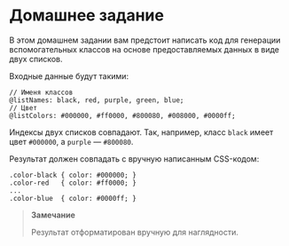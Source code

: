 # Домашнее задание

В этом домашнем задании вам предстоит написать код для генерации вспомогательных классов на основе предоставляемых данных в виде двух списков.

Входные данные будут такими:

```less
// Именя классов
@listNames: black, red, purple, green, blue;
// Цвет
@listColors: #000000, #ff0000, #800080, #008000, #0000ff;
```

Индексы двух списков совпадают. Так, например, класс `black` имеет цвет `#000000`, а `purple` — `#800080`.

Результат должен совпадать с вручную написанным CSS-кодом:

```less
.color-black { color: #000000; }
.color-red   { color: #ff0000; }
...
.color-blue  { color: #0000ff; }
```

> **Замечание**
>
> Результат отформатирован вручную для наглядности.
